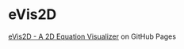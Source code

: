 # eVis2D
<a href="https://devmichaelv.github.io/eVis2D/">eVis2D - A 2D Equation Visualizer</a> on GitHub Pages
